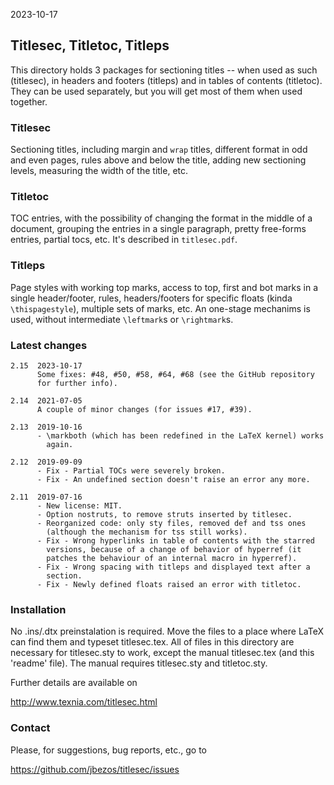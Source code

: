 2023-10-17

## Titlesec, Titletoc, Titleps

This directory holds 3 packages for sectioning titles -- when used as
such (titlesec), in headers and footers (titleps) and in tables of
contents (titletoc).  They can be used separately, but you will get
most of them when used together.

### Titlesec

Sectioning titles, including margin and `wrap` titles, different
format in odd and even pages, rules above and below the title, 
adding new sectioning levels, measuring the width of the title, etc.

### Titletoc

TOC entries, with the possibility of changing the format in the middle
of a document, grouping the entries in a single paragraph, pretty
free-forms entries, partial tocs, etc. It's described in
`titlesec.pdf`.

### Titleps

Page styles with working top marks, access to top, first and bot marks
in a single header/footer, rules, headers/footers for specific floats
(kinda `\thispagestyle`), multiple sets of marks, etc.  An one-stage
mechanims is used, without intermediate `\leftmark`s or `\rightmark`s.

### Latest changes

```
2.15  2023-10-17
      Some fixes: #48, #50, #58, #64, #68 (see the GitHub repository
      for further info).

2.14  2021-07-05
      A couple of minor changes (for issues #17, #39).

2.13  2019-10-16
      - \markboth (which has been redefined in the LaTeX kernel) works
        again.

2.12  2019-09-09
      - Fix - Partial TOCs were severely broken.
      - Fix - An undefined section doesn't raise an error any more.

2.11  2019-07-16
      - New license: MIT.
      - Option nostruts, to remove struts inserted by titlesec.
      - Reorganized code: only sty files, removed def and tss ones
        (although the mechanism for tss still works).
      - Fix - Wrong hyperlinks in table of contents with the starred
        versions, because of a change of behavior of hyperref (it
        patches the behaviour of an internal macro in hyperref).
      - Fix - Wrong spacing with titleps and displayed text after a
        section.
      - Fix - Newly defined floats raised an error with titletoc.
```

### Installation

No .ins/.dtx preinstalation is required.  Move the files to a place 
where LaTeX can find them and typeset titlesec.tex.  All of files in 
this directory are necessary for titlesec.sty to work, except the 
manual titlesec.tex (and this 'readme' file). The manual requires
titlesec.sty and titletoc.sty.

Further details are available on

   http://www.texnia.com/titlesec.html

### Contact

Please, for suggestions, bug reports, etc., go to

   https://github.com/jbezos/titlesec/issues
   
   
